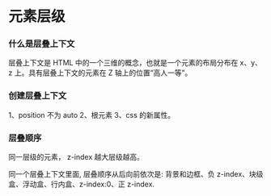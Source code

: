 # 元素层级

### 什么是层叠上下文

层叠上下文是 HTML 中的一个三维的概念，也就是一个元素的布局分布在 x、y、z 上。具有层叠上下文的元素在 Z
轴上的位置“高人一等”。

### 创建层叠上下文

1、position 不为 auto
2、根元素
3、css 的新属性。

### 层叠顺序

同一层级的元素， z-index 越大层级越高。

同一个层叠上下文里面, 层叠顺序从后向前依次是: 背景和边框、负 z-index、块级盒、浮动盒、行内盒、z-index:0、正 z-index.
